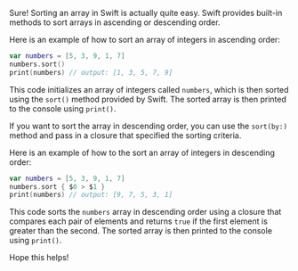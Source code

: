 Sure! Sorting an array in Swift is actually quite easy. Swift provides built-in methods to sort arrays in ascending or descending order.

Here is an example of how to sort an array of integers in ascending order:

```swift
var numbers = [5, 3, 9, 1, 7]
numbers.sort()
print(numbers) // output: [1, 3, 5, 7, 9]
```

This code initializes an array of integers called `numbers`, which is then sorted using the `sort()` method provided by Swift. The sorted array is then printed to the console using `print()`.

If you want to sort the array in descending order, you can use the `sort(by:)` method and pass in a closure that specified the sorting criteria.

Here is an example of how to the sort an array of integers in descending order:

```swift
var numbers = [5, 3, 9, 1, 7]
numbers.sort { $0 > $1 }
print(numbers) // output: [9, 7, 5, 3, 1]
```

This code sorts the `numbers` array in descending order using a closure that compares each pair of elements and returns `true` if the first element is greater than the second. The sorted array is then printed to the console using `print()`. 

Hope this helps!